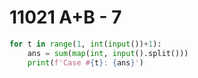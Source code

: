 # 11021 A+B - 7



```python
for t in range(1, int(input())+1):
    ans = sum(map(int, input().split()))
    print(f'Case #{t}: {ans}')
```

